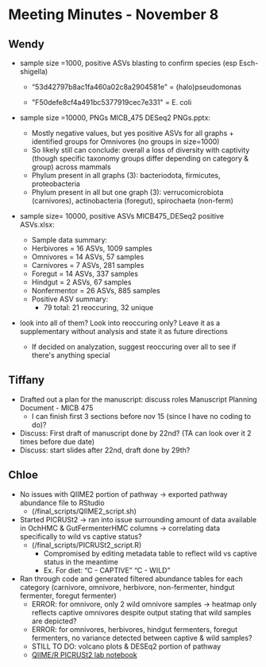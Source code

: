# Meeting Minutes - November 8

## Wendy
* sample size =1000, positive ASVs blasting to confirm species (esp Esch-shigella)
  * “53d42797b8ac1fa460a02c8a2904581e" = (halo)pseudomonas
		
  * "F50defe8cf4a491bc5377919cec7e331" = E. coli

* sample size =10000, PNGs MICB_475 DESeq2 PNGs.pptx:
  * Mostly negative values, but yes positive ASVs for all graphs + identified groups for Omnivores (no groups in size=1000)
  * So likely still can conclude: overall a loss of diversity with captivity (though specific taxonomy groups differ depending on category & group) across mammals
  * Phylum present in all graphs (3): bacteriodota, firmicutes, proteobacteria
  * Phylum present in all but one graph (3): verrucomicrobiota (carnivores), actinobacteria (foregut), spirochaeta (non-ferm)
* sample size= 10000, positive ASVs MICB475_DESeq2 positive ASVs.xlsx:
  * Sample data summary:
  * Herbivores = 16 ASVs, 1009 samples
  * Omnivores = 14 ASVs, 57 samples
  * Carnivores = 7 ASVs, 281 samples
  * Foregut = 14 ASVs, 337 samples
  * Hindgut = 2 ASVs, 67 samples
  * Nonfermentor = 26 ASVs, 885 samples
  * Positive ASV summary:
    * 79 total: 21  reoccuring, 32 unique
* look into all of them? Look into reoccuring only? Leave it as a supplementary without analysis and state it as future directions
  * If decided on analyzation, suggest reoccuring over all to see if there's anything special


## Tiffany
* Drafted out a plan for the manuscript: discuss roles Manuscript Planning Document - MICB 475
  * I can finish first 3 sections before nov 15 (since I have no coding to do)?
* Discuss: First draft of manuscript done by 22nd? (TA can look over it 2 times before due date)
* Discuss: start slides after 22nd, draft done by 29th?

## Chloe
* No issues with QIIME2 portion of pathway -> exported pathway abundance file to RStudio
  * (/final_scripts/QIIME2_script.sh)
* Started PICRUSt2 -> ran into issue surrounding amount of data available in OchHMC & GutFermenterHMC columns -> correlating data specifically to wild vs captive status?
  * (/final_scripts/PICRUSt2_script.R)
	* Compromised by editing metadata table to reflect wild vs captive status in the meantime
	* Ex. For diet: “C - CAPTIVE” “C - WILD” 
* Ran through code and generated filtered abundance tables for each category (carnivore, omnivore, herbivore, non-fermenter, hindgut fermenter, foregut fermenter)
  * ERROR: for omnivore, only 2 wild omnivore samples -> heatmap only reflects captive omnivores despite output stating that wild samples are depicted?
  * ERROR: for omnivores, herbivores, hindgut fermenters, foregut fermenters, no variance detected between captive & wild samples? 
  * STILL TO DO: volcano plots & DESEq2 portion of pathway
  * [QIIME/R PICRUSt2 lab notebook](/lab_notebook/qiime2_R_picrust2.md)
